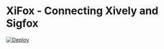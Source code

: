 # XiFox - Connecting Xively and Sigfox

[![Deploy](https://www.herokucdn.com/deploy/button.svg)](https://heroku.com/deploy?template=https://github.com/embee8/sigfox-xively-connector/tree/master)